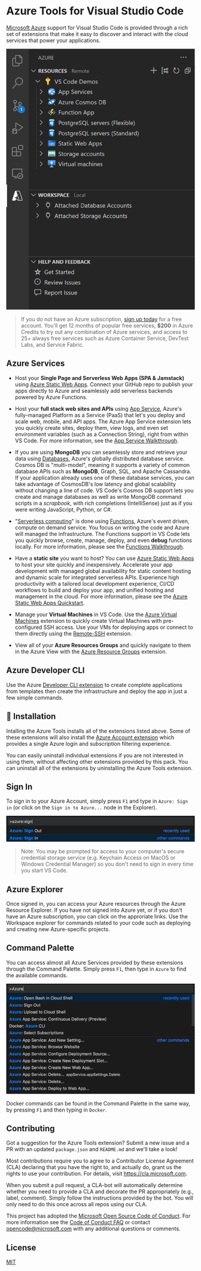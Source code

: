 # Azure Tools for Visual Studio Code

[Microsoft Azure](https://azure.microsoft.com/en-us/overview/what-is-azure/)
support for Visual Studio Code is provided through a rich set of extensions that
make it easy to discover and interact with the cloud services that power your
applications.

![Azure Explorer in VS Code](resources/readme/explorer.png)

> If you do not have an Azure subscription,
> [sign up today](https://azure.microsoft.com/en-us/free/?b=16.48) for a free
> account. You'll get 12 months of popular free services, **\$200** in Azure
> Credits to try out any combination of Azure services, and access to 25+ always
> free services such as Azure Container Service, DevTest Labs, and Service
> Fabric.

## Azure Services

-   Host your **Single Page and Serverless Web Apps (SPA & Jamstack)** using
    [Azure Static Web Apps](https://marketplace.visualstudio.com/items?itemName=ms-azuretools.vscode-azurestaticwebapps).
    Connect your GitHub repo to publish your apps directly to Azure and
    seamlessly add serverless backends powered by Azure Functions.

-   Host your **full stack web sites and APIs** using
    [App Service](https://marketplace.visualstudio.com/items?itemName=ms-azuretools.vscode-azureappservice),
    Azure's fully-managed Platform as a Service (PaaS) that let's you deploy and
    scale web, mobile, and API apps. The Azure App Service extension lets you
    quickly create sites, deploy them, view logs, and even set environment
    variables (such as a Connection String), right from within VS Code. For more
    information, see the
    [App Service Walkthrough](https://code.visualstudio.com/tutorials/app-service-extension/getting-started).

-   If you are using **MongoDB** you can seamlessly store and retrieve your data
    using
    [Databases](https://marketplace.visualstudio.com/items?itemName=ms-azuretools.vscode-cosmosdb),
    Azure's globally distributed database service. Cosmos DB is "multi-model",
    meaning it supports a variety of common database APIs such as **MongoDB**,
    Graph, SQL, and Apache Cassandra. If your application already uses one of
    these database services, you can take advantage of CosmosDB's low latency
    and global scalability without changing a line of code. VS Code's Cosmos DB
    support lets you create and manage databases as well as write MongoDB
    command scripts in a _scrapbook_, with rich completions (IntelliSense) just
    as if you were writing JavaScript, Python, or C#.

-   "[Serverless computing](https://en.wikipedia.org/wiki/Serverless_computing)"
    is done using
    [Functions](https://marketplace.visualstudio.com/items?itemName=ms-azuretools.vscode-azurefunctions),
    Azure's event driven, compute on demand service. You focus on writing the
    code and Azure will managed the infrastructure. The Functions support in VS
    Code lets you quickly browse, create, manage, deploy, and even **debug**
    functions locally. For more information, please see the
    [Functions Walkthrough](https://code.visualstudio.com/tutorials/functions-extension/getting-started).

-   Have a **static site** you want to host? You can use
    [Azure Static Web Apps](https://marketplace.visualstudio.com/items?itemName=ms-azuretools.vscode-azurestaticwebapps)
    to host your site quickly and inexpensively. Accelerate your app development
    with managed global availability for static content hosting and dynamic
    scale for integrated serverless APIs. Experience high productivity with a
    tailored local development experience, CI/CD workflows to build and deploy
    your app, and unified hosting and management in the cloud. For more
    information, please see the
    [Azure Static Web Apps Quickstart](https://learn.microsoft.com/en-us/azure/static-web-apps/getting-started).

-   Manage your **Virtual Machines** in VS Code. Use the
    [Azure Virtual Machines](https://marketplace.visualstudio.com/items?itemName=ms-azuretools.vscode-azurevirtualmachines)
    extension to quickly create Virtual Machines with pre-configured SSH access.
    Use your VMs for deploying apps or connect to them directly using the
    [Remote-SSH](https://marketplace.visualstudio.com/items?itemName=ms-vscode-remote.remote-ssh)
    extension.

-   View all of your **Azure Resources Groups** and quickly navigate to them in
    the Azure View with the
    [Azure Resource Groups](https://marketplace.visualstudio.com/items?itemName=ms-azuretools.vscode-azureresourcegroups)
    extension.

## Azure Developer CLI

Use the Azure
[Developer CLI extension](https://marketplace.visualstudio.com/items?itemName=ms-azuretools.azure-dev)
to create complete applications from templates then create the infrastructure
and deploy the app in just a few simple commands.

## 🚀 Installation

Intalling the Azure Tools installs all of the extensions listed above. Some of
these extensions will also install the
[Azure Account extension](https://marketplace.visualstudio.com/items?itemName=ms-vscode.azure-account)
which provides a single Azure login and subscription filtering experience.

You can easily uninstall individual extensions if you are not interested in
using them, without affecting other extensions provided by this pack. You can
uninstall all of the extensions by uninstalling the Azure Tools extension.

## Sign In

To sign in to your Azure Account, simply press `F1` and type in `Azure: Sign in`
(or click on the `Sign in to Azure...` node in the Explorer).

![Sign in to Azure through the Command Palette](resources/readme/signin.png)

> Note: You may be prompted for access to your computer's secure credential
> storage service (e.g. Keychain Access on MacOS or Windows Credential Manager)
> so you don't need to sign in every time you start VS Code.

## Azure Explorer

Once signed in, you can access your Azure resources through the Azure Resource
Explorer. If you have not signed into Azure yet, or if you don't have an Azure
subscription, you can click on the approriate links. Use the Workspace explorer
for commands related to your code such as deploying and creating new
Azure-specific projects.

## Command Palette

You can access almost all Azure Services provided by these extensions through
the Command Palette. Simply press `F1`, then type in `Azure` to find the
available commands.

![Command Palette searching for the term Azure](resources/readme/commandpalette.png)

Docker commands can be found in the Command Palette in the same way, by pressing
`F1` and then typing in `Docker`.

## Contributing

Got a suggestion for the Azure Tools extension? Submit a new issue and a PR with
an updated `package.json` and `README.md` and we'll take a look!

Most contributions require you to agree to a Contributor License Agreement (CLA)
declaring that you have the right to, and actually do, grant us the rights to
use your contribution. For details, visit https://cla.microsoft.com.

When you submit a pull request, a CLA-bot will automatically determine whether
you need to provide a CLA and decorate the PR appropriately (e.g., label,
comment). Simply follow the instructions provided by the bot. You will only need
to do this once across all repos using our CLA.

This project has adopted the
[Microsoft Open Source Code of Conduct](https://opensource.microsoft.com/codeofconduct/).
For more information see the
[Code of Conduct FAQ](https://opensource.microsoft.com/codeofconduct/faq/) or
contact [opencode@microsoft.com](mailto:opencode@microsoft.com) with any
additional questions or comments.

## License

[MIT](LICENSE)

